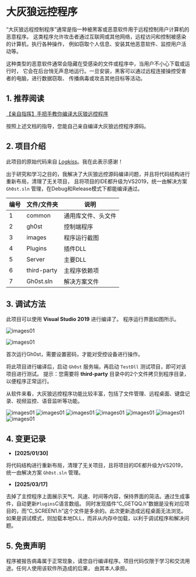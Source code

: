 # 大灰狼远控程序

“大灰狼远程控制程序”通常是指一种被黑客或恶意软件用于远程控制用户计算机的恶意程序。
这类程序允许攻击者通过互联网或其他网络，远程访问和控制被感染的计算机，执行各种操作，
例如窃取个人信息、安装其他恶意软件、监控用户活动等。

这种类型的恶意软件通常会隐藏在受感染的文件或程序中，当用户不小心下载或运行时，
它会在后台悄无声息地运行。一旦安装，黑客可以通过远程连接操控受害者的电脑，进行数据窃取、
传播病毒或攻击其他目标等活动。

## 1. 推荐阅读

[【亲自指挥】手把手教你编译大灰狼远控程序](https://github.com/yuanyuanxiang/TechBlog/blob/master/%E8%BF%9C%E6%8E%A7%E7%A8%8B%E5%BA%8F/01.%E3%80%90%E4%BA%B2%E8%87%AA%E6%8C%87%E6%8C%A5%E3%80%91%E6%89%8B%E6%8A%8A%E6%89%8B%E6%95%99%E4%BD%A0%E7%BC%96%E8%AF%91%E5%A4%A7%E7%81%B0%E7%8B%BC%E8%BF%9C%E6%8E%A7%E7%A8%8B%E5%BA%8F.md)

按照上述文档的指导，您能自己亲自编译大灰狼远控程序源码。

## 2. 项目介绍

此项目的原始代码来自 *[Logkiss](https://github.com/Logkiss/Rat-winos4.0-gh0st)*。我在此表示感谢！

出于研究和学习之目的，我解决了大灰狼远控源码编译问题，并且将代码结构进行重新布局，清理了无关项目，
且将项目的IDE都升级为VS2019，统一由解决方案 `Gh0st.sln` 管理，在Debug和Release模式下都能编译通过。

| 编号  | 文件/文件夹 | 说明   |
|------|----|------|
| 1  | common | 通用库文件、头文件 |
| 2  | gh0st | 控制端程序 |
| 3  | images| 程序运行截图|
| 4  | Plugins | 插件DLL |
| 5  | Server | 主要DLL |
| 6  | third-party | 主程序依赖项|
| 7  | Gh0st.sln | 解决方案文件|

## 3. 调试方法

此项目可以使用 **Visual Studio 2019** 进行编译了。
程序运行界面如图所示。

![images01](./images/00.jpg)

![images01](./images/01.jpg)

首次运行Gh0st，需要设置密码，才能对受控设备进行操作。

将此项目进行编译后，启动 `Gh0st` 服务端，再启动 `TestDll` 测试项目，即可对该项目进行测试。
提示：您需要将 __third-party__ 目录中的2个文件拷贝到程序目录，以便程序正常运行。

从软件来看，大灰狼远控程序功能比较丰富，包括了文件管理、远程桌面、键盘记录、视频监控、语音监听等功能。

![images01](./images/02.jpg)
![images01](./images/03.jpg)
![images01](./images/04.jpg)
![images01](./images/05.jpg)
![images01](./images/06.jpg)
![images01](./images/07.jpg)
![images01](./images/08.jpg)

## 4. 变更记录

- **[2025/01/30]**

将代码结构进行重新布局，清理了无关项目，且将项目的IDE都升级为VS2019，统一由解决方案 `Gh0st.sln` 管理。

- **[2025/03/17]**

去掉了主控程序上面展示天气、风速、时间等内容，保持界面的简洁。通过生成事件，自动更新`Plugins`C语言数组。
同时发现插件“C_GETQQ.h”数据是没有对应项目的，而“C_SCREEN1.h”这个文件是多余的。此次更新造成远程桌面无法浏览。
如果是调试模式，则加载本地DLL，而非从内存中加载，以利于调试程序和解决问题。

## 5. 免责声明

程序被报告病毒属于正常现象，请您自行编译程序。项目代码仅限于学习和交流用途。任何人使用该软件所造成的后果，
由其本人承担。
